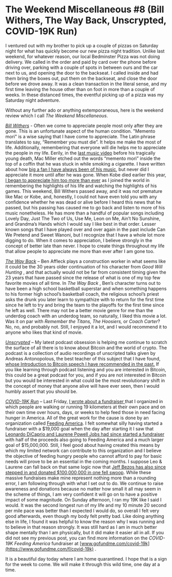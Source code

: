 # The Weekend Miscellaneous #8 (Bill Withers, The Way Back, Unscrypted, COVID-19K Run)

I ventured out with my brother to pick up a couple of pizzas on Saturday night for what has quickly become our new pizza night tradition. Unlike last weekend, for whatever reason, our local Bedminster Pizza was not doing delivery. We called in the order and paid by card over the phone before driving over, parking with a couple of spots in between ours and the car next to us, and opening the door to the backseat. I called inside and had them bring the boxes out, put them on the backseat, and close the door before we drove away. It was a clean transaction in the literal sense, and my first time leaving the house other than on foot in more than a couple of weeks. In these distanced times, the eventful picking up of a pizza was my Saturday night adventure.

Without any further ado or anything extemporaneous, here is the weekend review which I call  _The Weekend Miscellaneous_.

_[Bill Withers](https://open.spotify.com/artist/1ThoqLcyIYvZn7iWbj8fsj?si=PRzJRkR-R-qBUI3Yvrhj1w)_ \- Often we come to appreciate people most only after they are gone. This is an unfortunate aspect of the human condition. "Memento mori" is a wise saying that I have come to appreciate. The Latin phrase translates to say, “Remember you must die”. It helps me make the most of life. Additionally, remembering that everyone will die helps me to appreciate the people in my life. Eerily, in the [last music video](https://www.youtube.com/watch?v=SsKT0s5J8ko) before his tragically young death, Mac Miller etched out the words “memento mori” inside the top of a coffin that he was stuck in while smoking a cigarette. I have written about how [big a fan I have always been of his music](https://blogofjake.com/2020/01/17/circles/), but never did I appreciate it more until after he was gone. When Kobe died earlier this year, [I began to appreciate him too more than ever](https://blogofjake.com/2020/01/27/kobe/) as I joined the world in remembering the highlights of his life and watching the highlights of his games. This weekend, Bill Withers passed away, and it was not premature like Mac or Kobe, and, honestly, I could not have even told you with any confidence whether he was dead or alive before I heard this news that he passed, but his passing has caused me to go back and listen to more of his music nonetheless. He has more than a handful of popular songs including Lovely Day, Just The Two of Us, Use Me, Leon on Me, Ain’t No Sunshine, and Grandma’s Hands which I would say I like best in that order. Lesser known songs that I have played over and over again in the past include Can We Pretend and Sweet Wanoni, but I recognize that I have a whole lot more digging to do. When it comes to appreciation, I believe strongly in the concept of better late than never. I hope to create things throughout my life that allow people to appreciate me more than ever after I am gone too.

_[The Way Back](https://www.imdb.com/title/tt8544498/)_ – Ben Affleck plays a construction worker in what seems like it could be the 30 years older continuation of his character from _Good Will Hunting_ , and that actually would not be far from consistent timing given the 23 years that have passed since the release of what is one of my top few favorite movies of all time. In _The Way Back_ , Ben’s character turns out to have been a high school basketball superstar and when something happens to his former high school’s basketball coach, the religious school’s priest asks the drunk you later learn to sympathize with to return for the first time since he left to try and bring the team to the playoffs for the first time since he left as well. There may not be a better movie genre for me than the underdog coach with an underdog team, so naturally, I liked this movie a lot. Was it on par with _Remember the Titans, The Hoosiers,_ or _Coach Carter_? No, no, and probably not. Still, I enjoyed it a lot, and I would recommend it to anyone who likes that kind of movie.

_[Unscrypted](https://podcasts.apple.com/us/podcast/unscrypted-podcast/id1482850426)_ – My latest podcast obsession is helping me continue to scratch the surface of all there is to know about Bitcoin and the world of crypto. The podcast is a collection of audio recordings of unscripted talks given by Andreas Antonopolous, the best teacher of this subject that I have found, [whose Introduction to Bitcoin speech I have recommended in the past.](https://blogofjake.com/2020/03/05/introduction-to-bitcoin/) If you like learning through podcast listening and you are interested in Bitcoin, this could be a great podcast for you, and if you are not interested in Bitcoin but you would be interested in what could be the most revolutionary shift in the concept of money that anyone alive will have ever seen, then I would humbly assert that you should be.

_[COVID-19K Run](https://www.gofundme.com/f/covid-19k)_ – Last Friday, [I wrote about a fundraiser ](https://blogofjake.com/2020/04/03/covid-19k-feeding-america-fundraiser/)that I organized in which people are walking or running 19 kilometers at their own pace and on their own time over hours, days, or weeks to help feed those in need facing hunger in America. All of the great work for the cause is done by an organization called [Feeding America](https://www.feedingamerica.org/). I felt somewhat silly having started a fundraiser with a $19,000 goal when the day after starting it I saw that [Leonardo DiCaprio and Laurene Powell Jobs had since started a fundraiser](https://www.gofundme.com/f/AmericasFoodFund) with half of the proceeds also going to Feeding America and a much larger goal of $15,000,000. Still, I feel good about having created this means by which my limited network can contribute to this organization and I believe the objective of feeding hungry people who cannot afford to pay for basic needs will prove to be an essential in the coming months. I suppose Leo & Laurene can fall back on that same logic now that [Jeff Bezos has also since stepped in and donated $100,000,000 in one fell swoop](https://www.feedingamerica.org/about-us/press-room/jeff-bezos-support-food-banks). While these massive fundraises make mine represent nothing more than a rounding error, I am following through with what I set out to do. We continue to raise awareness and donations because no matter how small it all may seem in the scheme of things, I am very confident it will go on to have a positive impact of some magnitude. On Sunday afternoon, I ran my 19K like I said I would. It was the second longest run of my life and my 10 minute 20 second per mile pace was better than I expected I would do, so overall I felt very good afterwards, even though my body felt pretty bad. Like doing anything else in life, I found it was helpful to know the reason why I was running and to believe in that reason strongly. It was still hard as I am in much better shape mentally than I am physically, but it did make it easier all in all. If you did not see my previous post, you can find more information on the _COVID-19K Feeding America_ fundraiser at [www.gofundme.com/covid-19k](https://www.gofundme.com/f/covid-19k) .

It is a beautiful day today where I am home quarantined. I hope that is a sign for the week to come. We will make it through this wild time, one day at a time.
